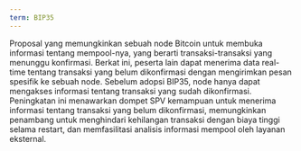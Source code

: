 ```yaml
---
term: BIP35
---
```


Proposal yang memungkinkan sebuah node Bitcoin untuk membuka informasi tentang mempool-nya, yang berarti transaksi-transaksi yang menunggu konfirmasi. Berkat ini, peserta lain dapat menerima data real-time tentang transaksi yang belum dikonfirmasi dengan mengirimkan pesan spesifik ke sebuah node. Sebelum adopsi BIP35, node hanya dapat mengakses informasi tentang transaksi yang sudah dikonfirmasi. Peningkatan ini menawarkan dompet SPV kemampuan untuk menerima informasi tentang transaksi yang belum dikonfirmasi, memungkinkan penambang untuk menghindari kehilangan transaksi dengan biaya tinggi selama restart, dan memfasilitasi analisis informasi mempool oleh layanan eksternal.